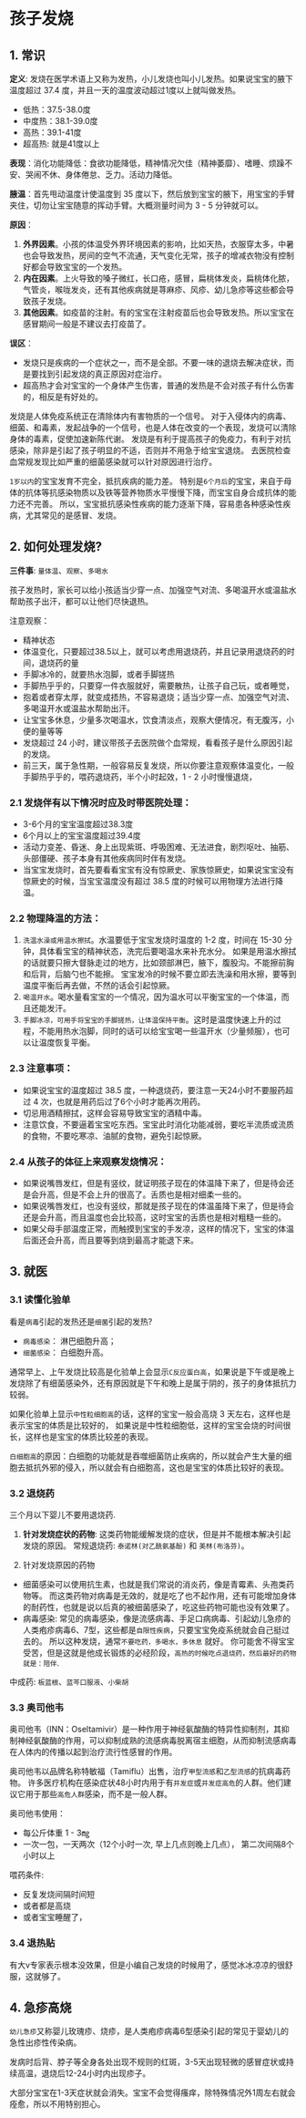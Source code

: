 <!---
markmeta_author: wongoo
markmeta_date: 2019-11-24
markmeta_title: 孩子发烧
markmeta_categories: 医学
markmeta_tags: 发烧
-->


# 孩子发烧

## 1. 常识

**定义**: 发烧在医学术语上又称为发热，小儿发烧也叫小儿发热。如果说宝宝的腋下温度超过 37.4 度，并且一天的温度波动超过1度以上就叫做发热。

- 低热：37.5-38.0度
- 中度热：38.1-39.0度
- 高热：39.1-41度
- 超高热: 就是41度以上

**表现**：消化功能降低：食欲功能降低，精神情况欠佳（精神萎靡）、嗜睡、烦躁不安、哭闹不休、身体倦怠、乏力。活动力降低。

**腋温**：首先甩动温度计使温度到 35 度以下，然后放到宝宝的腋下，用宝宝的手臂夹住，切勿让宝宝随意的挥动手臂。大概测量时间为 3 - 5 分钟就可以。

**原因**：
1. **外界因素**。小孩的体温受外界环境因素的影响，比如天热，衣服穿太多，中暑也会导致发热，房间的空气不流通，天气变化无常，孩子的增减衣物没有控制好都会导致宝宝的一个发热。
2. **内在因素**。上火导致的嗓子微红，长口疮，感冒，扁桃体发炎，扁桃体化脓，气管炎，喉咙发炎，还有其他疾病就是荨麻疹、风疹、幼儿急疹等这些都会导致孩子发烧。
3. **其他因素**。如疫苗的注射。有的宝宝在注射疫苗后也会导致发热。所以宝宝在感冒期间一般是不建议去打疫苗了。


**误区**：
- 发烧只是疾病的一个症状之一，而不是全部。不要一味的退烧去解决症状，而是要找到引起发烧的真正原因对症治疗。
- 超高热才会对宝宝的一个身体产生伤害，普通的发热是不会对孩子有什么伤害的，相反是有好处的。


发烧是人体免疫系统正在清除体内有害物质的一个信号。
对于入侵体内的病毒、细菌、和毒素，发起战争的一个信号，也是人体在改变的一个表现，发烧可以清除身体的毒素，促使加速新陈代谢。
发烧是有利于提高孩子的免疫力，有利于对抗感染，除非是引起了孩子明显的不适，否则并不用急于给宝宝退烧。
去医院检查血常规发现比如严重的细菌感染就可以针对原因进行治疗。

`1岁以内`的宝宝发育不完全，抵抗疾病的能力差。
特别是`6个月后`的宝宝，来自于母体的抗体等抗感染物质以及铁等营养物质水平慢慢下降，而宝宝自身合成抗体的能力还不完善。
所以，宝宝抵抗感染性疾病的能力逐渐下降，容易患各种感染性疾病，尤其常见的是感冒、发烧。


## 2. 如何处理发烧?

**三件事**: `量体温`、`观察`、`多喝水`

孩子发热时，家长可以给小孩适当少穿一点、加强空气对流、多喝温开水或温盐水帮助孩子出汗，都可以让他们尽快退热。


注意观察：
- 精神状态
- 体温变化，只要超过38.5以上，就可以考虑用退烧药，并且记录用退烧药的时间，退烧药的量
- 手脚冰冷的，就要热水泡脚，或者手脚搓热
- 手脚热乎乎的，只要穿一件衣服就好，需要散热，让孩子自己玩，或者睡觉，
- 抱着或者穿太厚，就变成捂热，不容易退烧；适当少穿一点、加强空气对流、多喝温开水或温盐水帮助出汗。
- 让宝宝多休息，少量多次喝温水，饮食清淡点，观察大便情况，有无腹泻，小便的量等等
- 发烧超过 24 小时，建议带孩子去医院做个血常规，看看孩子是什么原因引起的发烧。
- 前三天，属于急性期，一般容易反复发烧，所以你要注意观察体温变化，一般手脚热乎乎的，喂药退烧药，半个小时起效，1 - 2 小时慢慢退烧，


### 2.1 发烧伴有以下情况时应及时带医院处理：

- 3-6个月的宝宝温度超过38.3度
- 6个月以上的宝宝温度超过39.4度
- 活动力变差、昏迷、身上出现紫斑、呼吸困难、无法进食，剧烈呕吐、抽筋、头部僵硬、孩子本身有其他疾病同时伴有发烧。
- 当宝宝发烧时，首先要看看宝宝有没有惊厥史、家族惊厥史，如果说宝宝没有惊厥史的时候，当宝宝温度没有超过 38.5 度的时候可以用物理方法进行降温。


### 2.2 物理降温的方法：

1. `洗温水澡或用温水擦拭`。水温要低于宝宝发烧时温度的 1-2 度，时间在 15-30 分钟，具体看宝宝的精神状态，洗完后要喝温水来补充水分。
	如果是用温水擦拭的话就要只擦大督脉走过的地方，比如颈部淋巴，腋下，腹股沟。不能擦前胸和后背，后脑勺也不能擦。
	宝宝发冷的时候不要立即去洗澡和用水擦，要等到温度平衡后再去做，不然的话会引起惊厥。
2. `喝温开水`。喝水量看宝宝的一个情况，因为温水可以平衡宝宝的一个体温，而且还能发汗。
3. `手脚冰凉，可用手将宝宝的手脚搓热，让体温保持平衡`。这时是温度快速上升的过程，不能用热水泡脚，同时的话可以给宝宝喝一些温开水（少量频服），也可以让温度恢复平衡。


### 2.3 注意事项：

- 如果说宝宝的温度超过 38.5 度，一种退烧药，要注意一天24小时不要服药超过 4 次，也就是用药后过了6个小时才能再次用药。
- 切忌用酒精擦拭，这样会容易导致宝宝的酒精中毒。
- 注意饮食，不要逼着宝宝吃东西。宝宝此时消化功能减弱，要吃半流质或流质的食物，不要吃寒凉、油腻的食物，避免引起惊厥。


### 2.4 从孩子的体征上来观察发烧情况：

- 如果说嘴唇发红，但是有竖纹，就证明孩子现在的体温降下来了，但是待会还是会升高，但是不会上升的很高了。舌质也是相对细柔一些的。
- 如果说嘴唇发红，也没有竖纹，那就是孩子现在的体温虽降下来了，但是待会还是会升高，而且温度也会比较高，这时宝宝的舌质也是相对粗糙一些的。
- 如果父母手部温度正常，而触摸到宝宝的手发凉，这样的情况下，宝宝的体温后面还会升高，而且要等到烧到最高才能退下来。


## 3. 就医


### 3.1 读懂化验单

看是`病毒`引起的发热还是`细菌`引起的发热?
- `病毒感染`： 淋巴细胞升高；
- `细菌感染`： 白细胞升高。


通常早上、上午发烧比较高是化验单上会显示`C反应蛋白高`，如果说是下午或是晚上发烧除了有细菌感染外，还有原因就是下午和晚上是属于阴的，孩子的身体抵抗力较弱。

如果化验单上显示`中性粒细胞高`的话，这样的宝宝一般会高烧 3 天左右，这样也是表示宝宝的体质是比较好的，
如果说是中性粒细胞低，这样的宝宝会烧的时间很长，这样也是宝宝的体质比较差的表现。

`白细胞高`的原因：白细胞的功能就是吞噬细菌防止疾病的，所以就会产生大量的细胞去抵抗外邪的侵入，所以就会有白细胞高，这也是宝宝的体质比较好的表现。

### 3.2 退烧药

三个月以下婴儿不要用退烧药.

1. **针对发烧症状的药物**: 
这类药物能缓解发烧的症状，但是并不能根本解决引起发烧的原因。
常规退烧药: `泰诺林(对乙酰氨基酚)` 和 `美林(布洛芬)`。

2. 针对发烧原因的药物
- 细菌感染可以使用抗生素，也就是我们常说的消炎药，像是青霉素、头孢类药物等。
	而这类药物对病毒是无效的，就是吃了也不起作用，还有可能增加身体的耐药性，也就是说以后真的被细菌感染了，吃这些药物可能也没有效果了。
- 病毒感染: 常见的病毒感染，像是流感病毒、手足口病病毒、引起幼儿急疹的人类疱疹病毒6、7型，这些都是`自限性疾病`，只要宝宝免疫系统就会自己挺过去的。
	所以这种发烧，通常`不要吃药，多喝水，多休息` 就好。
	你可能舍不得宝宝受苦，但是这就是他成长锻炼的必经阶段，`高热的时候吃点退烧药，然后最好的药物就是：陪伴`.


中成药: `板蓝根`、`蓝芩口服液`、`小柴胡`


### 3.3 奥司他韦

奥司他韦（INN：Oseltamivir）是一种作用于神经氨酸酶的特异性抑制剂，其抑制神经氨酸酶的作用，可以抑制成熟的流感病毒脱离宿主细胞，从而抑制流感病毒在人体内的传播以起到治疗流行性感冒的作用。

奥司他韦以品牌名称特敏福（Tamiflu）出售，治疗`甲型流感`和`乙型流感`的抗病毒药物。
许多医疗机构在感染症状48小时内用于有`并发症`或`并发症高危`的人群。他们建议它用于那些`高危人群`感染，而不是一般人群。

奥司他韦使用：
- 每公斤体重 1 - 3㎎
- 一次一包，一天两次（12个小时一次, 早上几点则晚上几点）， 第二次间隔8个小时以上

喂药条件:
- 反复发烧间隔时间短
- 或者都是高烧
- 或者宝宝睡醒了，


### 3.4 退热贴

有大v专家表示根本没效果，但是小编自己发烧的时候用了，感觉冰冰凉凉的很舒服，这就够了。


## 4. 急疹高烧

`幼儿急疹`又称婴儿玫瑰疹、烧疹，是人类疱疹病毒6型感染引起的常见于婴幼儿的急性出疹性传染病。

发病时后背、脖子等全身各处出现不规则的红斑，3-5天出现轻微的感冒症状或持续高温，退烧后12-24小时内出现疹子。

大部分宝宝在1-3天症状就会消失。宝宝不会觉得瘙痒，除特殊情况外1周左右就会痊愈，所以不用特别担心。

